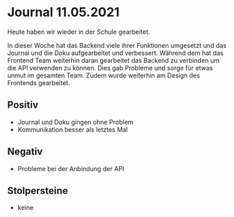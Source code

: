 # Journal 11.05.2021

Heute haben wir wieder in der Schule gearbeitet. 

In dieser Woche hat das Backend viele ihrer Funktionen umgesetzt und das Journal und die Doku aufgearbeitet und 
verbessert. Während dem hat das Frontend Team weiterhin daran gearbeitet das Backend zu verbinden um die API verwenden 
zu können. Dies gab Probleme und sorge für etwas unmut im gesamten Team. Zudem wurde weiterhin am Design des Frontends 
gearbeitet. 

## Positiv
- Journal und Doku gingen ohne Problem
- Kommunikation besser als letztes Mal

## Negativ
- Probleme bei der Anbindung der API

## Stolpersteine
- keine